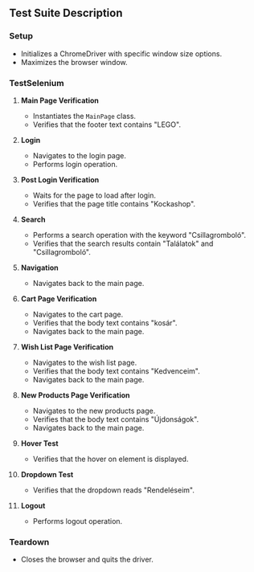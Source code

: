 ## Test Suite Description

### Setup

- Initializes a ChromeDriver with specific window size options.
- Maximizes the browser window.

### TestSelenium

1. **Main Page Verification**
    - Instantiates the `MainPage` class.
    - Verifies that the footer text contains "LEGO".

2. **Login**
    - Navigates to the login page.
    - Performs login operation.

3. **Post Login Verification**
    - Waits for the page to load after login.
    - Verifies that the page title contains "Kockashop".

4. **Search**
    - Performs a search operation with the keyword "Csillagromboló".
    - Verifies that the search results contain "Találatok" and "Csillagromboló".

5. **Navigation**
    - Navigates back to the main page.

6. **Cart Page Verification**
    - Navigates to the cart page.
    - Verifies that the body text contains "kosár".
    - Navigates back to the main page.

7. **Wish List Page Verification**
    - Navigates to the wish list page.
    - Verifies that the body text contains "Kedvenceim".
    - Navigates back to the main page.

8. **New Products Page Verification**
    - Navigates to the new products page.
    - Verifies that the body text contains "Újdonságok".
    - Navigates back to the main page.

9. **Hover Test**
    - Verifies that the hover on element is displayed.

10. **Dropdown Test**
    - Verifies that the dropdown reads "Rendeléseim".

11. **Logout**
    - Performs logout operation.

### Teardown

- Closes the browser and quits the driver.